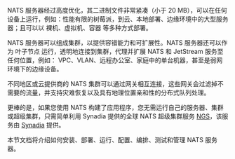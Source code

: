 NATS 服务器经过高度优化，其二进制文件非常紧凑（小于 20 MB），可以在任何设备上运行，例如：性能有限的树莓派，到云、本地部署、边缘环境中的大型服务器；且可以以 裸机、虚拟机、容器 等多种方式部署。

NATS 服务器可以组成集群，以提供容错能力和可扩展性。NATS 服务器还可以作为 叶子节点 运行，透明地连接到集群，代理并扩展 NATS 和 JetStream 服务至任何位置，例如： VPC、VLAN、远程办公室、家庭中的单台机器，甚至是弱网环境下的边缘设备。

不同地区或云提供商的 NATS 集群可以通过网关相互连接，这些网关会过滤掉不需要的流量，并支持灾难恢复以及具有地理位置亲和性的分布式队列处理。

更棒的是，如果您使用 NATS 构建了应用程序，您无需运行自己的服务器、集群或超级集群，只需简单利用 Synadia 提供的全球 NATS 超级集群服务 [NGS](https://www.synadia.com/cloud)，该服务由 [Synadia](https://www.synadia.com?utm_source=nats_docs&utm_medium=nats) 提供。

本节文档将介绍如何安装、部署、运行、配置、编排、测试和管理 NATS 服务器。